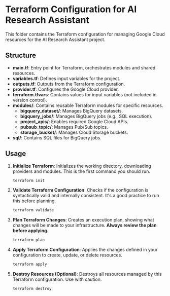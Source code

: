 # Terraform Configuration for AI Research Assistant

This folder contains the Terraform configuration for managing Google Cloud resources for the AI Research Assistant project.

## Structure

- **main.tf**: Entry point for Terraform, orchestrates modules and shared resources.
- **variables.tf**: Defines input variables for the project.
- **outputs.tf**: Outputs from the Terraform configuration.
- **provider.tf**: Configures the Google Cloud provider.
- **terraform.tfvars**: Contains values for input variables (not included in version control).
- **modules/**: Contains reusable Terraform modules for specific resources.
  - **bigquery_dataset/**: Manages BigQuery datasets.
  - **bigquery_jobs/**: Manages BigQuery jobs (e.g., SQL execution).
  - **project_apis/**: Enables required Google Cloud APIs.
  - **pubsub_topic/**: Manages Pub/Sub topics.
  - **storage_bucket/**: Manages Cloud Storage buckets.
- **sql/**: Contains SQL files for BigQuery jobs.

## Usage

1. **Initialize Terraform**:
   Initializes the working directory, downloading providers and modules. This is the first command you should run.

   ```bash
   terraform init
   ```

2. **Validate Terraform Configuration**:
   Checks if the configuration is syntactically valid and internally consistent. It's a good practice to run this before planning.

   ```bash
   terraform validate
   ```

3. **Plan Terraform Changes**:
   Creates an execution plan, showing what changes will be made to your infrastructure. **Always review the plan before applying.**

   ```bash
   terraform plan
   ```

4. **Apply Terraform Configuration**:
   Applies the changes defined in your configuration to create, update, or delete resources.

   ```bash
   terraform apply
   ```

5. **Destroy Resources (Optional)**:
   Destroys all resources managed by this Terraform configuration. Use with caution.

   ```bash
   terraform destroy
   ```
